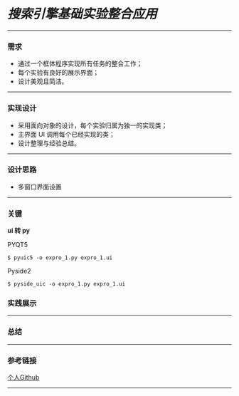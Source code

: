 # ***搜索引擎基础实验整合应用***
___
    
### **需求**

- 通过一个框体程序实现所有任务的整合工作；
- 每个实验有良好的展示界面；
- 设计美观且简洁。

---

### **实现设计**

- 采用面向对象的设计，每个实验归属为独一的实现类；
- 主界面 UI 调用每个已经实现的类；
- 设计整理与经验总结。

---

### **设计思路**

- 多窗口界面设置

---

### **关键**

**ui 转 py**

PYQT5

    $ pyuic5 -o expro_1.py expro_1.ui

Pyside2

    $ pyside_uic -o expro_1.py expro_1.ui

### **实践展示**

---

### **总结**

---

### **参考链接**

[个人Github](https://github.com/)

---